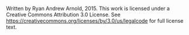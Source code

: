 Written by Ryan Andrew Arnold, 2015.
This work is licensed under a Creative Commons Attribution 3.0 License.
See https://creativecommons.org/licenses/by/3.0/us/legalcode for full license text.
